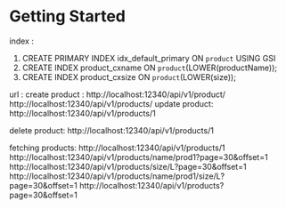 # Getting Started

index : 
1. CREATE PRIMARY INDEX idx_default_primary ON `product` USING GSI
2. CREATE INDEX product_cxname ON `product`(LOWER(productName));
3. CREATE INDEX product_cxsize ON `product`(LOWER(size));

url :
create product : 
	http://localhost:12340/api/v1/product/
	http://localhost:12340/api/v1/products/
update product:
   http://localhost:12340/api/v1/products/1
   
delete product:
   http://localhost:12340/api/v1/products/1
   
fetching products:
  http://localhost:12340/api/v1/products/1
  http://localhost:12340/api/v1/products/name/prod1?page=30&offset=1
  http://localhost:12340/api/v1/products/size/L?page=30&offset=1
  http://localhost:12340/api/v1/products/name/prod1/size/L?page=30&offset=1
  http://localhost:12340/api/v1/products?page=30&offset=1
  